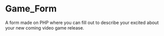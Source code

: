 # Game_Form
A form made on PHP where you can fill out to describe your excited about your new coming video game release.
